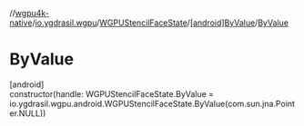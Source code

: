 //[wgpu4k-native](../../../../index.md)/[io.ygdrasil.wgpu](../../index.md)/[WGPUStencilFaceState](../index.md)/[[android]ByValue](index.md)/[ByValue](-by-value.md)

# ByValue

[android]\
constructor(handle: WGPUStencilFaceState.ByValue = io.ygdrasil.wgpu.android.WGPUStencilFaceState.ByValue(com.sun.jna.Pointer.NULL))